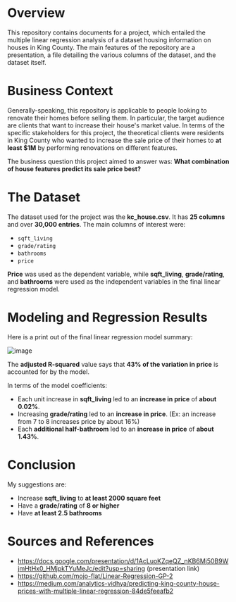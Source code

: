 # Overview

This repository contains documents for a project, which entailed the multiple linear regression analysis of a dataset housing information on houses in King County. The main features of the repository are a presentation, a file detailing the various columns of the dataset, and the dataset itself. 

# Business Context 

Generally-speaking, this repository is applicable to people looking to renovate their homes before selling them. In particular, the target audience are clients that want to increase their house's market value. In terms of the specific stakeholders for this project, the theoretical clients were residents in King County who wanted to increase the sale price of their homes to <b>at least $1M</b> by performing renovations on different features. 

The business question this project aimed to answer was: <b>What combination of house features predict its sale price best?</b> 

# The Dataset

The dataset used for the project was the <b>kc_house.csv</b>. It has <b>25 columns</b> and over <b>30,000 entries</b>. The main columns of interest were: 
   
* `sqft_living`
* `grade/rating`
* `bathrooms`
* `price`

<b>Price</b> was used as the dependent variable, while <b>sqft_living</b>, <b>grade/rating</b>, and <b>bathrooms</b> were used as the independent variables in the final linear regression model. 

# Modeling and Regression Results

Here is a print out of the final linear regression model summary: 

![image](https://github.com/jbenedito99/dsc-phase-2-project-v2-5/assets/125815448/abe7edb3-7fec-4653-ba79-4129047a6d73)

The <b>adjusted R-squared</b> value says that <b>43% of the variation in price</b> is accounted for by the model. 

In terms of the model coefficients:
* Each unit increase in <b>sqft_living</b> led to an <b>increase in price</b> of <b>about 0.02%</b>. 
* Increasing <b>grade/rating</b> led to an <b>increase in price</b>. (Ex: an increase from 7 to 8 increases price by about 16%) 
* Each <b>additional half-bathroom</b> led to an <b>increase in price</b> of <b>about 1.43%</b>.

# Conclusion

My suggestions are:
* Increase <b>sqft_living</b> to <b>at least 2000 square feet</b>
* Have a <b>grade/rating</b> of <b>8 or higher</b>
* Have <b>at least 2.5 bathrooms</b>

# Sources and References 

* https://docs.google.com/presentation/d/1AcLuoKZqeQZ_nKB6Mj50B9WjmHtHx0_HMjpkTYuMeJc/edit?usp=sharing (presentation link) 
* https://github.com/mojo-flat/Linear-Regression-GP-2
* https://medium.com/analytics-vidhya/predicting-king-county-house-prices-with-multiple-linear-regression-84de5feeafb2 
